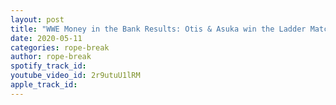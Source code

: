 ```yaml
---
layout: post
title: "WWE Money in the Bank Results: Otis & Asuka win the Ladder Matches. McIntyre & Strowman retains."
date: 2020-05-11
categories: rope-break
author: rope-break
spotify_track_id: 
youtube_video_id: 2r9utuU1lRM
apple_track_id: 
---
```

